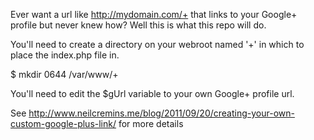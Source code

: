 Ever want a url like http://mydomain.com/+ that links to your Google+ profile but never knew how? Well this is what this repo will do.

You'll need to create a directory on your webroot named '+' in which to place the index.php file in.

$ mkdir 0644 /var/www/+

You'll need to edit the $gUrl variable to your own Google+ profile url.

See http://www.neilcremins.me/blog/2011/09/20/creating-your-own-custom-google-plus-link/ for more details